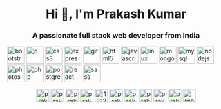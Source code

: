 <h1 align="center">Hi 👋, I'm Prakash Kumar</h1>
<h3 align="center">A passionate full stack web developer from India</h3>

<p align="left"><img src="https://devicons.github.io/devicon/devicon.git/icons/bootstrap/bootstrap-plain.svg" alt="bootstrap" width="40" height="40"/> <img src="https://devicons.github.io/devicon/devicon.git/icons/c/c-original.svg" alt="c" width="40" height="40"/> <img src="https://devicons.github.io/devicon/devicon.git/icons/css3/css3-original-wordmark.svg" alt="css3" width="40" height="40"/> <img src="https://devicons.github.io/devicon/devicon.git/icons/express/express-original-wordmark.svg" alt="express" width="40" height="40"/> <img src="https://www.vectorlogo.zone/logos/git-scm/git-scm-icon.svg" alt="git" width="40" height="40"/> <img src="https://devicons.github.io/devicon/devicon.git/icons/html5/html5-original-wordmark.svg" alt="html5" width="40" height="40"/> <img src="https://devicons.github.io/devicon/devicon.git/icons/javascript/javascript-original.svg" alt="javascript" width="40" height="40"/> <img src="https://devicons.github.io/devicon/devicon.git/icons/linux/linux-original.svg" alt="linux" width="40" height="40"/> <img src="https://devicons.github.io/devicon/devicon.git/icons/mongodb/mongodb-original-wordmark.svg" alt="mongodb" width="40" height="40"/> <img src="https://devicons.github.io/devicon/devicon.git/icons/mysql/mysql-original-wordmark.svg" alt="mysql" width="40" height="40"/> <img src="https://devicons.github.io/devicon/devicon.git/icons/nodejs/nodejs-original-wordmark.svg" alt="nodejs" width="40" height="40"/> <img src="https://devicons.github.io/devicon/devicon.git/icons/photoshop/photoshop-plain.svg" alt="photoshop" width="40" height="40"/> <img src="https://devicons.github.io/devicon/devicon.git/icons/php/php-original.svg" alt="php" width="40" height="40"/> <img src="https://devicons.github.io/devicon/devicon.git/icons/postgresql/postgresql-original-wordmark.svg" alt="postgresql" width="40" height="40"/> <img src="https://devicons.github.io/devicon/devicon.git/icons/react/react-original-wordmark.svg" alt="react" width="40" height="40"/> <img src="https://devicons.github.io/devicon/devicon.git/icons/sass/sass-original.svg" alt="sass" width="40" height="40"/></p><p align="center">
<a href="https://codepen.io/prakash20kumar-the-selector" target="blank"><img align="center" src="https://cdn.jsdelivr.net/npm/simple-icons@3.0.1/icons/codepen.svg" alt="prakash20kumar-the-selector" height="30" width="30" /></a>
<a href="https://dev.to/prakash20kumar" target="blank"><img align="center" src="https://cdn.jsdelivr.net/npm/simple-icons@3.0.1/icons/dev-dot-to.svg" alt="prakash20kumar" height="30" width="30" /></a>
<a href="https://twitter.com/prakash12911" target="blank"><img align="center" src="https://cdn.jsdelivr.net/npm/simple-icons@3.0.1/icons/twitter.svg" alt="prakash12911" height="30" width="30" /></a>
<a href="https://linkedin.com/in/prakash20kumar/" target="blank"><img align="center" src="https://cdn.jsdelivr.net/npm/simple-icons@3.0.1/icons/linkedin.svg" alt="prakash20kumar/" height="30" width="30" /></a>
<a href="https://stackoverflow.com/users/13126709/prakash-kumar" target="blank"><img align="center" src="https://cdn.jsdelivr.net/npm/simple-icons@3.0.1/icons/stackoverflow.svg" alt="13126709/prakash-kumar" height="30" width="30" /></a>
<a href="https://codesandbox.com/prakash20kumar" target="blank"><img align="center" src="https://cdn.jsdelivr.net/npm/simple-icons@3.0.1/icons/codesandbox.svg" alt="prakash20kumar" height="30" width="30" /></a>
<a href="https://kaggle.com/prakash20kumar" target="blank"><img align="center" src="https://cdn.jsdelivr.net/npm/simple-icons@3.0.1/icons/kaggle.svg" alt="prakash20kumar" height="30" width="30" /></a>
<a href="https://fb.com/prakash20kumar2000" target="blank"><img align="center" src="https://cdn.jsdelivr.net/npm/simple-icons@3.0.1/icons/facebook.svg" alt="prakash20kumar2000" height="30" width="30" /></a>
<a href="https://instagram.com/prakash99kumar1999/" target="blank"><img align="center" src="https://cdn.jsdelivr.net/npm/simple-icons@3.0.1/icons/instagram.svg" alt="prakash99kumar1999/" height="30" width="30" /></a>
<a href="https://dribbble.com/prakash20kumar" target="blank"><img align="center" src="https://cdn.jsdelivr.net/npm/simple-icons@3.0.1/icons/dribbble.svg" alt="prakash20kumar" height="30" width="30" /></a>
<a href="https://medium.com/@prakash20kumar2000" target="blank"><img align="center" src="https://cdn.jsdelivr.net/npm/simple-icons@3.0.1/icons/medium.svg" alt="@prakash20kumar2000" height="30" width="30" /></a>
</p>
